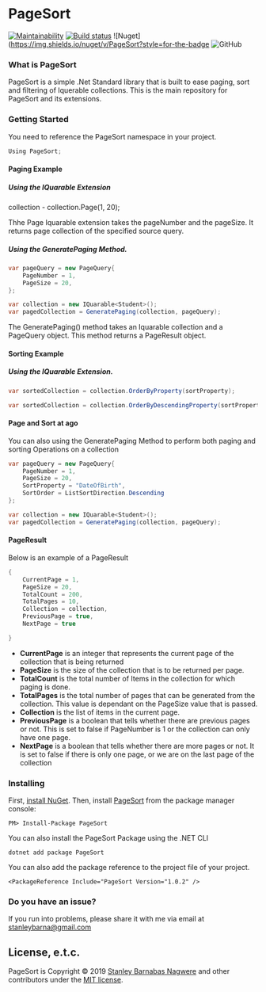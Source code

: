 # PageSort

[![Maintainability](https://api.codeclimate.com/v1/badges/aeeb7078586c1058301a/maintainability)](https://codeclimate.com/github/stanbarn/PageSort/maintainability) [![Build status](https://ci.appveyor.com/api/projects/status/58gyvtqufqq6l8j5/branch/master?svg=true)](https://ci.appveyor.com/project/stanbarn/pagesort/branch/master) ![Nuget](https://img.shields.io/nuget/v/PageSort?style=for-the-badge  ![GitHub](https://img.shields.io/github/license/stanbarn/PageSort?style=for-the-badge)
### What is PageSort
PageSort is a simple .Net Standard library that is built to ease paging, sort and filtering of Iquerable collections.
This is the main repository for PageSort and its extensions.


### Getting Started

You need to reference the PageSort namespace in your project.

```csharp
Using PageSort;
```

#### Paging Example

##### Using the IQuarable Extension

collection - collection.Page(1, 20);

Thhe Page Iquarable extension takes the pageNumber and the pageSize.
It returns page collection of the specified source query.

##### Using the GeneratePaging Method.

```csharp
var pageQuery = new PageQuery{
    PageNumber = 1,
    PageSize = 20,
};

var collection = new IQuarable<Student>();
var pagedCollection = GeneratePaging(collection, pageQuery);
```

The GeneratePaging() method takes an Iquarable collection and a PageQuery object.
This method returns a PageResult object. 

#### Sorting Example

##### Using the IQuarable Extension.

```csharp
var sortedCollection = collection.OrderByProperty(sortProperty);

var sortedCollection = collection.OrderByDescendingProperty(sortProperty);
```

#### Page and Sort at ago

You can also using the GeneratePaging Method to perform both paging and sorting Operations on a collection

```csharp
var pageQuery = new PageQuery{
    PageNumber = 1,
    PageSize = 20,
    SortProperty = "DateOfBirth",
    SortOrder = ListSortDirection.Descending
};

var collection = new IQuarable<Student>();
var pagedCollection = GeneratePaging(collection, pageQuery);
```

#### PageResult

Below is an example of a PageResult

```csharp
{
    CurrentPage = 1,
    PageSize = 20,
    TotalCount = 200,
    TotalPages = 10,
    Collection = collection,
    PreviousPage = true,
    NextPage = true

}
```

- **CurrentPage** is an integer that represents the current page of the collection that is being returned
- **PageSize** is the size of the collection that is to be returned per page.
- **TotalCount** is the total number of Items in the collection for which paging is done.
- **TotalPages** is the total number of pages that can be generated from the collection. This value is dependant on the PageSize value that is passed.
- **Collection** is the list of items in the current page.
- **PreviousPage** is a boolean that tells whether there are previous pages or not. This is set to false if PageNumber is 1 or the collection can only have one page.
- **NextPage** is a boolean that tells whether there are more pages or not. It is set to false if there is only one page, or we are on the last page of the collection

### Installing

First, [install NuGet](http://docs.nuget.org/docs/start-here/installing-nuget). Then, install [PageSort](https://www.nuget.org/packages/PageSort/) from the package manager console:

```
PM> Install-Package PageSort
```

You can also install the PageSort Package using the .NET CLI

```
dotnet add package PageSort
```

You can also add the package reference to the project file of your project.

```
<PackageReference Include="PageSort Version="1.0.2" />
```

### Do you have an issue?

If you run into problems, please share it with me via email at stanleybarna@gmail.com


## License, e.t.c.

PageSort is Copyright &copy; 2019 [Stanley Barnabas Nagwere](https://xente.co/home/team/) and other contributors under the [MIT license](LICENSE.txt).


